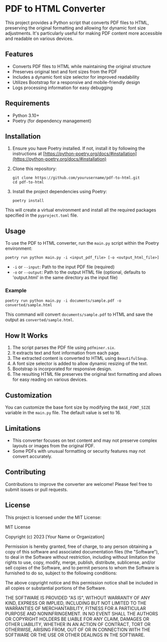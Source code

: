 # PDF to HTML Converter

This project provides a Python script that converts PDF files to HTML, preserving the original formatting and allowing for dynamic font size adjustments. It's particularly useful for making PDF content more accessible and readable on various devices.

## Features

- Converts PDF files to HTML while maintaining the original structure
- Preserves original text and font sizes from the PDF
- Includes a dynamic font size selector for improved readability
- Utilizes Bootstrap for a responsive and mobile-friendly design
- Logs processing information for easy debugging

## Requirements

- Python 3.10+
- Poetry (for dependency management)

## Installation

1. Ensure you have Poetry installed. If not, install it by following the instructions at [https://python-poetry.org/docs/#installation](https://python-poetry.org/docs/#installation)

2. Clone this repository:
   ```
   git clone https://github.com/yourusername/pdf-to-html.git
   cd pdf-to-html
   ```

3. Install the project dependencies using Poetry:
   ```
   poetry install
   ```

This will create a virtual environment and install all the required packages specified in the `pyproject.toml` file.

## Usage

To use the PDF to HTML converter, run the `main.py` script within the Poetry environment:

```
poetry run python main.py -i <input_pdf_file> [-o <output_html_file>]
```

- `-i` or `--input`: Path to the input PDF file (required)
- `-o` or `--output`: Path to the output HTML file (optional, defaults to 'output.html' in the same directory as the input file)

### Example

```
poetry run python main.py -i documents/sample.pdf -o converted/sample.html
```

This command will convert `documents/sample.pdf` to HTML and save the output as `converted/sample.html`.

## How It Works

1. The script parses the PDF file using `pdfminer.six`.
2. It extracts text and font information from each page.
3. The extracted content is converted to HTML using `BeautifulSoup`.
4. A font size selector is added to allow dynamic resizing of the text.
5. Bootstrap is incorporated for responsive design.
6. The resulting HTML file preserves the original text formatting and allows for easy reading on various devices.

## Customization

You can customize the base font size by modifying the `BASE_FONT_SIZE` variable in the `main.py` file. The default value is set to 16.

## Limitations

- This converter focuses on text content and may not preserve complex layouts or images from the original PDF.
- Some PDFs with unusual formatting or security features may not convert accurately.

## Contributing

Contributions to improve the converter are welcome! Please feel free to submit issues or pull requests.

## License

This project is licensed under the MIT License:

MIT License

Copyright (c) 2023 [Your Name or Organization]

Permission is hereby granted, free of charge, to any person obtaining a copy
of this software and associated documentation files (the "Software"), to deal
in the Software without restriction, including without limitation the rights
to use, copy, modify, merge, publish, distribute, sublicense, and/or sell
copies of the Software, and to permit persons to whom the Software is
furnished to do so, subject to the following conditions:

The above copyright notice and this permission notice shall be included in all
copies or substantial portions of the Software.

THE SOFTWARE IS PROVIDED "AS IS", WITHOUT WARRANTY OF ANY KIND, EXPRESS OR
IMPLIED, INCLUDING BUT NOT LIMITED TO THE WARRANTIES OF MERCHANTABILITY,
FITNESS FOR A PARTICULAR PURPOSE AND NONINFRINGEMENT. IN NO EVENT SHALL THE
AUTHORS OR COPYRIGHT HOLDERS BE LIABLE FOR ANY CLAIM, DAMAGES OR OTHER
LIABILITY, WHETHER IN AN ACTION OF CONTRACT, TORT OR OTHERWISE, ARISING FROM,
OUT OF OR IN CONNECTION WITH THE SOFTWARE OR THE USE OR OTHER DEALINGS IN THE
SOFTWARE.
